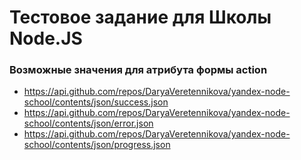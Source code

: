 # Тестовое задание для Школы Node.JS

### Возможные значения для атрибута формы action 

- https://api.github.com/repos/DaryaVeretennikova/yandex-node-school/contents/json/success.json
- https://api.github.com/repos/DaryaVeretennikova/yandex-node-school/contents/json/error.json
- https://api.github.com/repos/DaryaVeretennikova/yandex-node-school/contents/json/progress.json